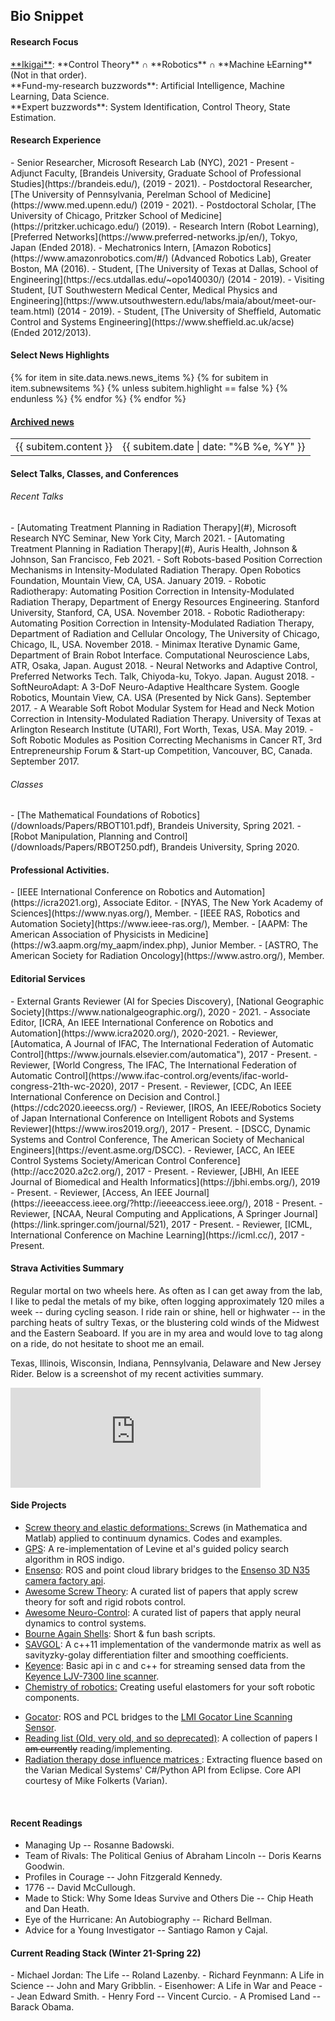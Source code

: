 
<h2><i class="fa fa-chevron-right"></i><i class="fa fa-chevron-right"></i> Bio Snippet </h2>

<h4><i class="fa fa-chevron-right"></i><i class="fa fa-chevron-right"></i>Research Focus</h4>
   <a href="https://en.wikipedia.org/wiki/Ikigai">**Ikigai**</a>: **Control Theory** <span>&#8745;</span> **Robotics** <span>&#8745;</span> **Machine <del>L</del>Earning** (Not in that order). <br>
   **Fund-my-research buzzwords**: Artificial Intelligence, Machine Learning, Data Science.<br>
   **Expert buzzwords**: System Identification, Control Theory, State Estimation.

<h4><i class="fa fa-chevron-right"></i><i class="fa fa-chevron-right"></i> Research Experience</h4>
  - Senior Researcher, Microsoft Research Lab (NYC), 2021 - Present
  - Adjunct Faculty, [Brandeis University, Graduate School of Professional Studies](https://brandeis.edu/), (2019 - 2021).
  - Postdoctoral Researcher, [The University of Pennsylvania, Perelman School of Medicine](https://www.med.upenn.edu/) (2019 - 2021).
  - Postdoctoral Scholar, [The University of Chicago, Pritzker School of Medicine](https://pritzker.uchicago.edu/) (2019).
  - Research Intern (Robot Learning), [Preferred Networks](https://www.preferred-networks.jp/en/), Tokyo, Japan (Ended 2018).
  - Mechatronics Intern, [Amazon Robotics](https://www.amazonrobotics.com/#/) (Advanced Robotics Lab), Greater Boston, MA (2016).
  - Student, [The University of Texas at Dallas, School of Engineering](https://ecs.utdallas.edu/~opo140030/) (2014 - 2019).
  - Visiting Student, [UT Southwestern Medical Center, Medical Physics and Engineering](https://www.utsouthwestern.edu/labs/maia/about/meet-our-team.html)  (2014 - 2019).
  - Student, [The University of Sheffield, Automatic Control and Systems Engineering](https://www.sheffield.ac.uk/acse) (Ended 2012/2013).
  <!-- - Supply Chain Manager, [Coca-Cola Hellenic Bottilng Co.](https://coca-colahellenic.com/), Lagos/Athens (2009 - 2011). -->


<h4><i class="fa fa-chevron-right"></i><i class="fa fa-chevron-right"></i>Select News Highlights</h4>
<table class="table table-hover">
    {% for item in site.data.news.news_items %}
    {% for subitem in item.subnewsitems %}
        {% unless subitem.highlight == false %}
        <tr>
          <td>{{ subitem.content }} </td>
          <td class="col-md-3" style="text-align: right;">{{ subitem.date | date: "%B %e, %Y" }}</td>
        </tr>
      {% endunless %}
    {% endfor %}
  {% endfor %}
<h4><a href="{{ sites }}/news">Archived news</a></h4>
</table>

<h4><i class="fa fa-chevron-right"></i><i class="fa fa-chevron-right"></i> Select Talks, Classes, and Conferences</h4>
<h6>Recent Talks</h6>
- [Automating Treatment Planning in Radiation Therapy](#), Microsoft Research NYC Seminar, New York City, March 2021.
- [Automating Treatment Planning in Radiation Therapy](#), Auris Health, Johnson & Johnson, San Francisco, Feb 2021.
- Soft Robots-based Position Correction Mechanisms in Intensity-Modulated Radiation Therapy. Open Robotics Foundation, Mountain View, CA, USA. January 2019.
- Robotic Radiotherapy: Automating Position Correction in Intensity-Modulated Radiation Therapy, Department of Energy Resources Engineering. Stanford University, Stanford, CA, USA. November 2018.
- Robotic Radiotherapy: Automating Position Correction in Intensity-Modulated Radiation Therapy, Department of Radiation and Cellular Oncology, The University of Chicago, Chicago, IL, USA. November 2018.
- Minimax Iterative Dynamic Game, Department of Brain Robot Interface. Computational Neuroscience Labs, ATR, Osaka, Japan. August 2018.  
- Neural Networks and Adaptive Control, Preferred Networks Tech. Talk, Chiyoda-ku, Tokyo. Japan. August 2018.
- SoftNeuroAdapt: A 3-DoF Neuro-Adaptive Healthcare System.  Google Robotics, Mountain View, CA. USA (Presented by Nick Gans). September 2017.
- A Wearable Soft Robot Modular System for Head and Neck Motion Correction in Intensity-Modulated Radiation Therapy. University of Texas at Arlington Research Institute (UTARI), Fort Worth, Texas, USA. May 2019.
- Soft Robotic Modules as Position Correcting Mechanisms in Cancer RT, 3rd Entrepreneurship Forum & Start-up Competition, Vancouver, BC, Canada. September 2017.

<h6>Classes</h6>
- [The Mathematical Foundations of Robotics](/downloads/Papers/RBOT101.pdf), Brandeis University, Spring 2021.
- [Robot Manipulation, Planning and Control](/downloads/Papers/RBOT250.pdf), Brandeis University, Spring 2020.


<h4><i class="fa fa-chevron-right"></i><i class="fa fa-chevron-right"></i>  Professional Activities.</h4>
- [IEEE International Conference on Robotics and Automation](https://icra2021.org), Associate Editor.
- [NYAS, The New York Academy of Sciences](https://www.nyas.org/), Member.
- [IEEE RAS, Robotics and Automation Society](https://www.ieee-ras.org/), Member.
- [AAPM: The American Association of Physicists in Medicine](https://w3.aapm.org/my_aapm/index.php), Junior Member.
- [ASTRO, The American Society for Radiation Oncology](https://www.astro.org/), Member.

<h4><i class="fa fa-chevron-right"></i><i class="fa fa-chevron-right"></i> Editorial Services </h4>
  - External Grants Reviewer (AI for Species Discovery), [National Geographic Society](https://www.nationalgeographic.org/), 2020 - 2021.
  - Associate Editor, [ICRA, An IEEE International Conference on Robotics and Automation](https://www.icra2020.org/), 2020-2021.
  - Reviewer, [Automatica, A Journal of IFAC, The International Federation of Automatic Control](https://www.journals.elsevier.com/automatica"), 2017 - Present.
  - Reviewer, [World Congress, The IFAC, The International Federation of Automatic Control](https://www.ifac-control.org/events/ifac-world-congress-21th-wc-2020), 2017 - Present.  
  - Reviewer, [CDC, An IEEE International Conference on Decision and Control.](https://cdc2020.ieeecss.org/)
  - Reviewer, [IROS, An IEEE/Robotics Society of Japan International Conference on Intelligent Robots and Systems Reviewer](https://www.iros2019.org/), 2017 - Present.
  - [DSCC, Dynamic Systems and Control Conference, The American Society of Mechanical Engineers](https://event.asme.org/DSCC).
  - Reviewer, [ACC, An IEEE Control Systems Society/American Control Conference](http://acc2020.a2c2.org/), 2017 - Present.
  - Reviewer, [JBHI, An IEEE Journal of Biomedical and Health Informatics](https://jbhi.embs.org/), 2019 - Present.
  - Reviewer, [Access, An IEEE Journal](https://ieeeaccess.ieee.org/?http://ieeeaccess.ieee.org/), 2018 - Present.
  - Reviewer, [NCAA, Neural Computing and Applications, A Springer Journal](https://link.springer.com/journal/521), 2017 - Present.
  - Reviewer, [ICML, International Conference on Machine Learning](https://icml.cc/), 2017 - Present.


<br>

<!-- Strava summary -->
<h4><i class="fa fa-chevron-right"></i><i class="fa fa-chevron-right"></i>Strava Activities Summary</h4>

<p>Regular mortal on two wheels here. As often as I can get away from the lab, I like to pedal the metals of my bike, often logging approximately 120 miles a week -- during cycling season. I ride rain or shine, hell or highwater -- in the parching heats of sultry Texas, or the blustering cold winds of the  Midwest and the Eastern Seaboard. If you are in my area and would love to tag along on a ride, do not hesitate to shoot me an email.

Texas, Illinois, Wisconsin, Indiana, Pennsylvania, Delaware and New Jersey Rider. Below is a screenshot of my recent activities summary. </p>
  <iframe height='160' width='400' frameborder='0' allowtransparency='true' scrolling='no' src='https://www.strava.com/athletes/29996478/activity-summary/a1ced5c81ee2203640950cbaf24d5fb53d84bafb'></iframe>



<br>

 <h4><i class="fa fa-chevron-right"></i><i class="fa fa-chevron-right"></i> Side Projects</h4>

+ <a href="https://github.com/lakehanne/screws" target="blank"> Screw theory and elastic deformations: </a> Screws (in Mathematica and Matlab) applied to continuum dynamics. Codes and  examples.
+ <a href="https://github.com/lakehanne/gps" target="blank">GPS</a>: A re-implementation of Levine et al's guided policy search algorithm in ROS indigo.
+ <a href="https://github.com/lakehanne/ensenso" target="blank">Ensenso</a>: ROS and point cloud library bridges to the <a href="https://www.ensenso.com/" target="blank">Ensenso 3D N35 camera factory api</a>.
+ <a href="https://github.com/lakehanne/awesome-screw-theory" target="blank"> Awesome Screw Theory</a>: A curated list of papers that apply screw theory for soft and rigid robots control.
+ <a href="https://github.com/lakehanne/awesome-neurocontrol" target="blank">Awesome Neuro-Control</a>: A curated list of papers that apply neural dynamics to control systems.
+ <a href="https://github.com/lakehanne/shells.git" target="blank"> Bourne Again Shells</a>: Short & fun bash scripts.
+ <a href="https://github.com/lakehanne/Savitzky-Golay" target="blank">SAVGOL</a>: A c++11 implementation of the vandermonde matrix as well as savityzky-golay differentiation filter and smoothing coefficients.
+ <a href="https://github.com/lakehanne/keyence" target="blank">Keyence</a>: Basic api in c and c++ for streaming sensed data from the <a href="https://www.keyence.com/landing/measure/lp_blp_ljv_1079.jsp?aw=google-kaenLJ213101bb-br&k_clickid=0b5a6233-6a63-4e33-9721-b8207086947a&gclid=CjwKCAjwo9rtBRAdEiwA_WXcFvZDgBqvXU8-yPeZJrXOrhdXY-t-cM62PvMffbMwAmovJDj-uPjSIhoCyAEQAvD_BwE" target="blank">Keyence LJV-7300 line scanner</a>.
+ <a href="/chemrob" target="blank"> Chemistry of robotics:</a> Creating useful elastomers for your soft robotic components.
<!-- + <a href="/downloads/fb" target="blank"> data structure commons</a>: a collection of solutions to interesting software engineering questions. <a href="https://github.com/lakehanne/SWEngr">source code.</a>  -->
+ <a href="https://github.com/lakehanne/gocator" target="blank">Gocator</a>: ROS and PCL bridges to the <a href="https://lmi3d.com/products/gocator-3D-smart-sensors" target="blank"> LMI Gocator Line Scanning Sensor</a>.
+ <a href="{{ site.url }}/readlist"> Reading list (Old, very old, and so deprecated)</a>:  A collection of papers I <strike>am currently</strike> reading/implementing.
+    <a href="/downloads/save_dijs" target="blank">Radiation therapy dose influence matrices </a>: Extracting fluence based on the Varian Medical Systems' C#/Python API from Eclipse. Core API courtesy of Mike Folkerts (Varian).


<br>

<h4><i class="fa fa-chevron-right"></i><i class="fa fa-chevron-right"></i> Recent Readings </h4>

 -  Managing Up -- Rosanne Badowski.
 -  Team of Rivals: The Political Genius of Abraham Lincoln --  Doris Kearns Goodwin.
 -  Profiles in Courage -- John Fitzgerald Kennedy.
 -  1776 -- David McCullough.
 -  Made to Stick: Why Some Ideas Survive and Others Die -- Chip Heath and Dan Heath.
 -  Eye of the Hurricane: An Autobiography -- Richard Bellman.
 -  Advice for a Young Investigator -- Santiago Ramon y Cajal.

<h4><i class="fa fa-chevron-right"></i><i class="fa fa-chevron-right"></i> Current Reading Stack (Winter 21-Spring 22) </h4>
 -  Michael Jordan: The Life -- Roland Lazenby.
 - Richard Feynmann: A Life in Science -- John and Mary Gribblin.
 - Eisenhower: A Life in War and Peace -- Jean Edward Smith.
 - Henry Ford -- Vincent Curcio.
 - A Promised Land -- Barack Obama.